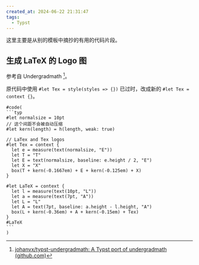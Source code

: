```yaml
---
created_at: 2024-06-22 21:31:47
tags:
  - Typst
---
```

这里主要是从别的模板中摘抄的有用的代码片段。
## 生成 LaTeX 的 Logo 图

参考自 Undergradmath [^1]。

原代码中使用 `#let Tex = style(styles => {})` 已过时，改成新的 `#let Tex = context {}`。

````typst
#code(
```typ
#let normalsize = 10pt
// 这个间距不会被自动压缩
#let kern(length) = h(length, weak: true)

// LaTex and Tex logos
#let Tex = context {
  let e = measure(text(normalsize, "E"))
  let T = "T"
  let E = text(normalsize, baseline: e.height / 2, "E")
  let X = "X"
  box(T + kern(-0.1667em) + E + kern(-0.125em) + X)
}

#let LaTeX = context {
  let l = measure(text(10pt, "L"))
  let a = measure(text(7pt, "A"))
  let L = "L"
  let A = text(7pt, baseline: a.height - l.height, "A")
  box(L + kern(-0.36em) + A + kern(-0.15em) + Tex)
}
#LaTeX
```
)
````



[^1]: [johanvx/typst-undergradmath: A Typst port of undergradmath (github.com)](https://github.com/johanvx/typst-undergradmath)
